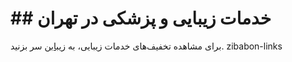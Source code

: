 # ## خدمات زیبایی و پزشکی در تهران  
برای مشاهده تخفیف‌های خدمات زیبایی، به [زیبابن](https://zibabon.ir) سر بزنید.
zibabon-links
